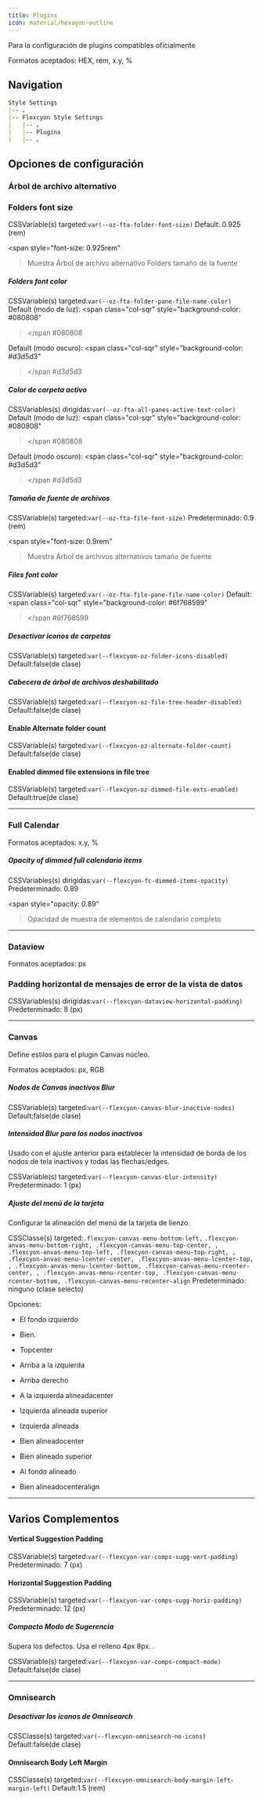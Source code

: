 ```yaml
---
title: Plugins
icon: material/hexagon-outline
---
```


Para la configuración de plugins compatibles oficialmente

Formatos aceptados: HEX, rem, x.y, %

## Navigation

```md
Style Settings
|-- 。
|-- Flexcyon Style Settings
|   |-- 。
|   |-- Plugins
|   |-- 。
```

## Opciones de configuración

### Árbol de archivo alternativo

### Folders font size

CSSVariable(s) targeted:`var(--oz-fta-folder-font-size)`
Default: 0.925 (rem)

<span style="font-size: 0.925rem"
>Muestra Árbol de archivo alternativo Folders tamaño de la fuente</span>

##### Folders font color

CSSVariable(s) targeted:`var(--oz-fta-folder-pane-file-name-color)`
Default (modo de luz):
<span class="col-sqr" style="background-color: #080808"
></span
>#080808

Default (modo oscuro):
<span class="col-sqr" style="background-color: #d3d5d3"
></span
>#d3d5d3

##### Color de carpeta activo

CSSVariables(s) dirigidas:`var(--oz-fta-all-panes-active-text-color)`
Default (modo de luz):
<span class="col-sqr" style="background-color: #080808"
></span
>#080808

Default (modo oscuro):
<span class="col-sqr" style="background-color: #d3d5d3"
></span
>#d3d5d3

##### Tamaño de fuente de archivos

CSSVariable(s) targeted:`var(--oz-fta-file-font-size)`
Predeterminado: 0.9 (rem)

<span style="font-size: 0.9rem"
>Muestra Árbol de archivos alternativos tamaño de fuente</san>

##### Files font color

CSSVariable(s) targeted:`var(--oz-fta-file-pane-file-name-color)`
Default:
<span class="col-sqr" style="background-color: #6f768599"
></span
>#6f768599

##### Desactivar iconos de carpetas

CSSVariable(s) targeted:`var(--flexcyon-oz-folder-icons-disabled)`
Default:false(de clase)

##### Cabecera de árbol de archivos deshabilitado

CSSVariable(s) targeted:`var(--flexcyon-oz-file-tree-header-disabled)`
Default:false(de clase)

#### Enable Alternate folder count

CSSVariable(s) targeted:`var(--flexcyon-oz-alternate-folder-count)`
Default:false(de clase)

#### Enabled dimmed file extensions in file tree

CSSVariable(s) targeted:`var(--flexcyon-oz-dimmed-file-exts-enabled)`
Default:true(de clase)

___

### Full Calendar

Formatos aceptados: x.y, %

##### Opacity of dimmed full calendario items

CSSVariables(s) dirigidas:`var(--flexcyon-fc-dimmed-items-opacity)`
Predeterminado: 0.89

<span style="opacity: 0.89"
>Opacidad de muestra de elementos de calendario completo</span>

___

### Dataview

Formatos aceptados: px

### Padding horizontal de mensajes de error de la vista de datos

CSSVariables(s) dirigidas:`var(--flexcyon-dataview-horizontal-padding)`
Predeterminado: 8 (px)

___

### Canvas

Define estilos para el plugin Canvas núcleo.

Formatos aceptados: px, RGB

##### Nodos de Canvas inactivos Blur

CSSVariable(s) targeted:`var(--flexcyon-canvas-blur-inactive-nodes)`
Default:false(de clase)

##### Intensidad Blur para los nodos inactivos

Usado con el ajuste anterior para establecer la intensidad de borda de los nodos de tela inactivos
y todas las flechas/edges.

CSSVariable(s) targeted:`var(--flexcyon-canvas-blur-intensity)`
Predeterminado: 1 (px)

##### Ajuste del menú de la tarjeta

Configurar la alineación del menú de la tarjeta de lienzo.

CSSClasse(s) targeted:`.flexcyon-canvas-menu-bottom-left,`
`
.flexcyon-anvas-menu-bottom-right, .flexcyon-canvas-menu-top-center,
,
.flexcyon-anvas-menu-top-left, .flexcyon-canvas-menu-top-right,
,
.flexcyon-anvas-menu-lcenter-center, .flexcyon-anvas-menu-lcenter-top,
,
.flexcyon-anvas-menu-lcenter-bottom, .flexcyon-canvas-menu-rcenter-center,
,
.flexcyon-anvas-menu-rcenter-top, .flexcyon-canvas-menu-rcenter-bottom, .flexcyon-canvas-menu-recenter-align
`
Predeterminado: ninguno (clase selecto)

Opciones:

- El fondo izquierdo

- Bien.

- Topcenter

- Arriba a la izquierda

- Arriba derecho

- A la izquierda alineadacenter

- Izquierda alineada superior

- Izquierda alineada

- Bien alineadocenter

- Bien alineado superior

- Al fondo alineado

- Bien alineadocenteralign

___

## Varios Complementos
#### Vertical Suggestion Padding
CSSVariable(s) targeted:`var(--flexcyon-var-comps-sugg-vert-padding)`
Predeterminado: 7 (px)

#### Horizontal Suggestion Padding
CSSVariable(s) targeted:`var(--flexcyon-var-comps-sugg-horiz-padding)`
Predeterminado: 12 (px)

##### Compacto Modo de Sugerencia
Supera los defectos. Usa el relleno 4px 8px.
.

CSSVariable(s) targeted:`var(--flexcyon-var-comps-compact-mode)`
Default:false(de clase)

___
### Omnisearch

##### Desactivar los iconos de Omnisearch

CSSClasse(s) targeted:`var(--flexcyon-omnisearch-no-icons)`
Default:false(de clase)

#### Omnisearch Body Left Margin

CSSClasse(s) targeted:`var(--flexcyon-omnisearch-body-margin-left-margin-left)`
Default:1.5 (rem)
